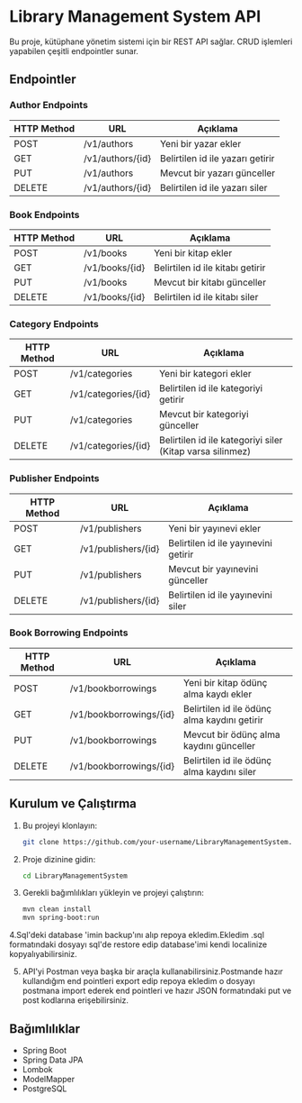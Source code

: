 # Library Management System API

Bu proje, kütüphane yönetim sistemi için bir REST API sağlar. CRUD işlemleri yapabilen çeşitli endpointler sunar.

## Endpointler

### Author Endpoints

| HTTP Method | URL                     | Açıklama                         |
|-------------|-------------------------|----------------------------------|
| POST        | /v1/authors             | Yeni bir yazar ekler             |
| GET         | /v1/authors/{id}        | Belirtilen id ile yazarı getirir |
| PUT         | /v1/authors             | Mevcut bir yazarı günceller      |
| DELETE      | /v1/authors/{id}        | Belirtilen id ile yazarı siler   |

### Book Endpoints

| HTTP Method | URL                     | Açıklama                         |
|-------------|-------------------------|----------------------------------|
| POST        | /v1/books               | Yeni bir kitap ekler             |
| GET         | /v1/books/{id}          | Belirtilen id ile kitabı getirir |
| PUT         | /v1/books               | Mevcut bir kitabı günceller      |
| DELETE      | /v1/books/{id}          | Belirtilen id ile kitabı siler   |

### Category Endpoints

| HTTP Method | URL                     | Açıklama                         |
|-------------|-------------------------|----------------------------------|
| POST        | /v1/categories          | Yeni bir kategori ekler          |
| GET         | /v1/categories/{id}     | Belirtilen id ile kategoriyi getirir |
| PUT         | /v1/categories          | Mevcut bir kategoriyi günceller  |
| DELETE      | /v1/categories/{id}     | Belirtilen id ile kategoriyi siler (Kitap varsa silinmez) |

### Publisher Endpoints

| HTTP Method | URL                     | Açıklama                         |
|-------------|-------------------------|----------------------------------|
| POST        | /v1/publishers          | Yeni bir yayınevi ekler          |
| GET         | /v1/publishers/{id}     | Belirtilen id ile yayınevini getirir |
| PUT         | /v1/publishers          | Mevcut bir yayınevini günceller  |
| DELETE      | /v1/publishers/{id}     | Belirtilen id ile yayınevini siler |

### Book Borrowing Endpoints

| HTTP Method | URL                     | Açıklama                         |
|-------------|-------------------------|----------------------------------|
| POST        | /v1/bookborrowings      | Yeni bir kitap ödünç alma kaydı ekler |
| GET         | /v1/bookborrowings/{id} | Belirtilen id ile ödünç alma kaydını getirir |
| PUT         | /v1/bookborrowings      | Mevcut bir ödünç alma kaydını günceller |
| DELETE      | /v1/bookborrowings/{id} | Belirtilen id ile ödünç alma kaydını siler |

## Kurulum ve Çalıştırma

1. Bu projeyi klonlayın:
    ```sh
    git clone https://github.com/your-username/LibraryManagementSystem.git
    ```

2. Proje dizinine gidin:
    ```sh
    cd LibraryManagementSystem
    ```

3. Gerekli bağımlılıkları yükleyin ve projeyi çalıştırın:
    ```sh
    mvn clean install
    mvn spring-boot:run
    ```

4.Sql'deki database 'imin backup'ını alıp repoya ekledim.Ekledim .sql formatındaki dosyayı sql'de restore edip database'imi kendi localinize kopyalıyabilirsiniz.

5. API'yi Postman veya başka bir araçla kullanabilirsiniz.Postmande hazır kullandığım end pointleri export edip repoya ekledim o dosyayı postmana import ederek end pointleri ve hazır JSON formatındaki put ve post kodlarına erişebilirsiniz.

## Bağımlılıklar

- Spring Boot
- Spring Data JPA
- Lombok
- ModelMapper
- PostgreSQL
